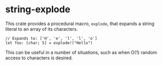 # string-explode

This crate provides a procedural macro, `explode`, that expands a string literal to an array of its characters.

```
// Expands to: ['H', 'e', 'l', 'l', 'o']
let foo: [char; 5] = explode!("Hello")
```

This can be useful in a number of situations, such as when O(1) random
access to characters is desired.

